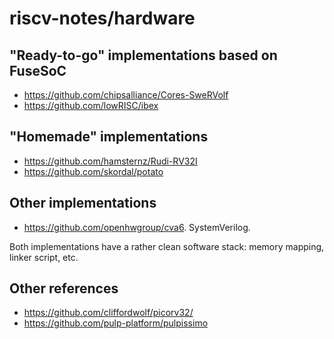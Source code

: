 # riscv-notes/hardware

## "Ready-to-go" implementations based on FuseSoC
- https://github.com/chipsalliance/Cores-SweRVolf
- https://github.com/lowRISC/ibex

## "Homemade" implementations
- https://github.com/hamsternz/Rudi-RV32I
- https://github.com/skordal/potato

## Other implementations
- https://github.com/openhwgroup/cva6. SystemVerilog.

Both implementations have a rather clean software stack: memory mapping, linker script, etc.

## Other references
- https://github.com/cliffordwolf/picorv32/
- https://github.com/pulp-platform/pulpissimo

